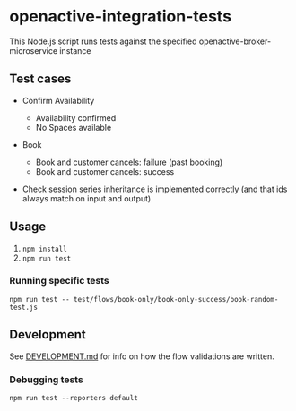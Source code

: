 ﻿# openactive-integration-tests

This Node.js script runs tests against the specified openactive-broker-microservice instance

## Test cases

- Confirm Availability
  - Availability confirmed
  - No Spaces available
- Book
  - Book and customer cancels: failure (past booking)
  - Book and customer cancels: success

- Check session series inheritance is implemented correctly (and that ids always match on input and output)

## Usage
1. `npm install`
2. `npm run test`

### Running specific tests

`npm run test -- test/flows/book-only/book-only-success/book-random-test.js`

## Development

See [DEVELOPMENT.md](DEVELOPMENT.md) for info on how the flow validations are written.

### Debugging tests

`npm run test --reporters default`


